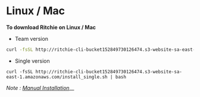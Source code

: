 # Linux / Mac

**To download Ritchie on Linux / Mac**

* Team version

```bash
curl -fsSL http://ritchie-cli-bucket152849730126474.s3-website-sa-east-1.amazonaws.com/install.sh | bash 
```

* Single version

```text
curl -fsSL http://ritchie-cli-bucket152849730126474.s3-website-sa-east-1.amazonaws.com/install_single.sh | bash
```

_Note :_ [_Manual Installation_](https://docs.ritchiecli.io/get-started/installation/manual-installation)\_\_

